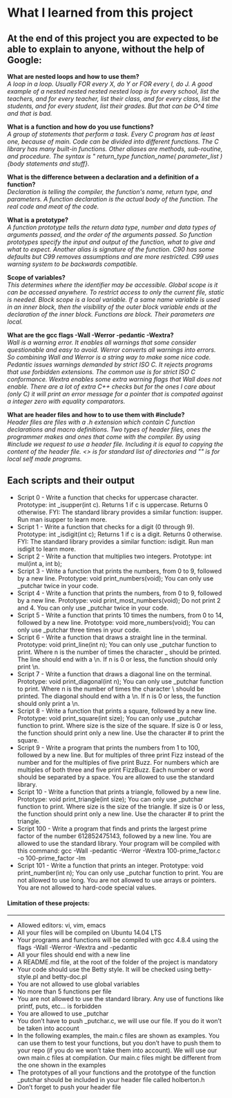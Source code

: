 # What I learned from this project  
At the end of this project you are expected to be able to explain to anyone, without the help of Google:  
---   

**What are nested loops and how to use them?**  
*A loop in a loop. Usually FOR every X, do Y or FOR every I, do J. A good example of a nested nested nested nested loop is for every school, list the teachers, and for every teacher, list their class, and for every class, list the students, and for every student, list their grades. But that can be O^4 time and that is bad.*  

**What is a function and how do you use functions?**  
*A group of statements that perform a task. Every C program has at least one, because of main. Code can be divided into different functions. The C library has many built-in functions. Other aliases are methods, sub-routine, and procedure. The syntax is " return_type function_name( parameter_list ){body statements and stuff}.*  

**What is the difference between a declaration and a definition of a function?**  
*Declaration is telling the compiler, the function's name, return type, and parameters. A function declaration is the actual body of the function. The real code and meat of the code.*  

**What is a prototype?**  
*A function prototype tells the return data type, number and data types of arguments passed, and the order of the arguments passed. So function prototypes specify the input and output of the function, what to give and what to expect. Another alias is signature of the function. C90 has some defaults but C99 removes assumptions and are more restricted. C99 uses warning system to be backwards compatible.*   

**Scope of variables?**  
*This determines where the identifier may be accessible. Global scope is it can be accessed anywhere. To restrict access to only the current file, static is needed. Block scope is a local variable. If a same name variable is used in an inner block, then the visibility of the outer block variable ends at the declaration of the inner block. Functions are block. Their parameters are local.*   

**What are the gcc flags -Wall -Werror -pedantic -Wextra?**  
*Wall is a warning error. It enables all warnings that some consider questionable and easy to avoid. Werror converts all warnings into errors. So combining Wall and Werror is a string way to make some nice code. Pedantic issues warnings demanded by strict ISO C. It rejects programs that use forbidden extensions. The common use is for strict ISO C conformance. Wextra enables some extra warning flags that Wall does not enable. There are a lot of extra C++ checks but for the ones I care about (only C) it will print an error message for a pointer that is compated against a integer zero with equality comparators.*  

**What are header files and how to to use them with #include?**  
*Header files are files with a .h extension which contain C function declarations and macro definitions. Two types of header files, ones the programmer makes and ones that come with the compiler. By using #include we request to use a header file. Including it is equal to copying the content of the header file. <> is for standard list of directories and "" is for local self made programs.*  


## Each scripts and their output   
* Script 0 - Write a function that checks for uppercase character. Prototype: int _isupper(int c). Returns 1 if c is uppercase. Returns 0 otherwise. FYI: The standard library provides a similar function: isupper. Run man isupper to learn more.   
* Script 1 - Write a function that checks for a digit (0 through 9). Prototype: int _isdigit(int c); Returns 1 if c is a digit. Returns 0 otherwise. FYI: The standard library provides a similar function: isdigit. Run man isdigit to learn more.    
* Script 2 -  Write a function that multiplies two integers. Prototype: int mul(int a, int b);  
* Script 3 - Write a function that prints the numbers, from 0 to 9, followed by a new line. Prototype: void print_numbers(void); You can only use _putchar twice in your code.  
* Script 4 - Write a function that prints the numbers, from 0 to 9, followed by a new line. Prototype: void print_most_numbers(void); Do not print 2 and 4. You can only use _putchar twice in your code.  
* Script 5 - Write a function that prints 10 times the numbers, from 0 to 14, followed by a new line. Prototype: void more_numbers(void); You can only use _putchar three times in your code.   
* Script 6 - Write a function that draws a straight line in the terminal. Prototype: void print_line(int n); You can only use _putchar function to print. Where n is the number of times the character _ should be printed. The line should end with a \n. If n is 0 or less, the function should only print \n. 
* Script 7 - Write a function that draws a diagonal line on the terminal. Prototype: void print_diagonal(int n); You can only use _putchar function to print. Where n is the number of times the character \ should be printed. The diagonal should end with a \n. If n is 0 or less, the function should only print a \n.  
* Script 8 - Write a function that prints a square, followed by a new line. Prototype: void print_square(int size); You can only use _putchar function to print. Where size is the size of the square. If size is 0 or less, the function should print only a new line. Use the character # to print the square.  
* Script 9 - Write a program that prints the numbers from 1 to 100, followed by a new line. But for multiples of three print Fizz instead of the number and for the multiples of five print Buzz. For numbers which are multiples of both three and five print FizzBuzz. Each number or word should be separated by a space. You are allowed to use the standard library.  
* Script 10 - Write a function that prints a triangle, followed by a new line. Prototype: void print_triangle(int size); You can only use _putchar function to print. Where size is the size of the triangle. If size is 0 or less, the function should print only a new line. Use the character # to print the triangle.   
* Script 100 - Write a program that finds and prints the largest prime factor of the number 612852475143, followed by a new line. You are allowed to use the standard library. Your program will be compiled with this command: gcc -Wall -pedantic -Werror -Wextra 100-prime_factor.c -o 100-prime_factor -lm  
* Script 101 - Write a function that prints an integer. Prototype: void print_number(int n); You can only use _putchar function to print. You are not allowed to use long. You are not allowed to use arrays or pointers. You are not allowed to hard-code special values.  


#### Limitation of these projects:  
___
* Allowed editors: vi, vim, emacs  
* All your files will be compiled on Ubuntu 14.04 LTS  
* Your programs and functions will be compiled with gcc 4.8.4 using the flags -Wall -Werror -Wextra and -pedantic  
* All your files should end with a new line  
* A README.md file, at the root of the folder of the project is mandatory  
* Your code should use the Betty style. It will be checked using betty-style.pl and betty-doc.pl  
* You are not allowed to use global variables  
* No more than 5 functions per file  
* You are not allowed to use the standard library. Any use of functions like printf, puts, etc… is forbidden  
* You are allowed to use _putchar  
* You don’t have to push _putchar.c, we will use our file. If you do it won’t be taken into account  
* In the following examples, the main.c files are shown as examples. You can use them to test your functions, but you don’t have to push them to your repo (if you do we won’t take them into account). We will use our own main.c files at compilation. Our main.c files might be different from the one shown in the examples  
* The prototypes of all your functions and the prototype of the function _putchar should be included in your header file called holberton.h  
* Don’t forget to push your header file  

